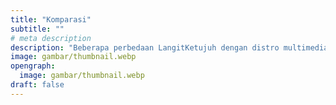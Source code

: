 ```yaml
---
title: "Komparasi"
subtitle: ""
# meta description
description: "Beberapa perbedaan LangitKetujuh dengan distro multimedia lain."
image: gambar/thumbnail.webp
opengraph:
  image: gambar/thumbnail.webp
draft: false
---
```


